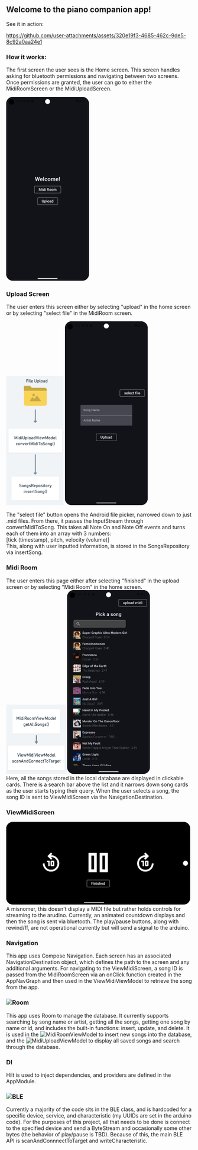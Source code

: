 ## Welcome to the piano companion app!  

See it in action:  

https://github.com/user-attachments/assets/320e19f3-4685-462c-9de5-8c92a0aa24e1

### How it works:  
The first screen the user sees is the Home screen. This screen handles asking for bluetooth permissions and navigating between two screens. Once permissions are granted, the user can go to either the MidiRoomScreen or the MidiUploadScreen.

<img src="/home%20screen.png" width="224" height="498">

### Upload Screen
The user enters this screen either by selecting "upload" in the home screen or by selecting "select file" in the MidiRoom screen.

<img src="/selectFlow.png" width="155" height="350"> <img src="/upload%20screen.png" width="224" height="498">

The "select file" button opens the Android file picker, narrowed down to just .mid files. 
From there, it passes the InputStream through convertMidiToSong. This takes all Note On and Note Off events and turns each of them into an array with 3 numbers:  
[tick (timestamp), pitch, velocity (volume)]  
This, along with user inputted information, is stored in the SongsRepository via insertSong.

### Midi Room
The user enters this page either after selecting "finished" in the upload screen or by selecting "Midi Room" in the home screen.  
<img src="/uploadFlow.png" width="165" height="188"><img src="/midi%20room%20updated.png" width="224" height="498">  
Here, all the songs stored in the local database are displayed in clickable cards. There is a search bar above the list and it narrows down song cards as the user starts typing their query.
When the user selects a song, the song ID is sent to ViewMidiScreen via the NavigationDestination.

### ViewMidiScreen
<img src="/view%20midi%20updated.png" width="498" height="224">
A misnomer, this doesn't display a MIDI file but rather holds controls for streaming to the arudino. Currently, an animated countdown displays and then the song is sent via bluetooth. The play/pause buttons, along with rewind/ff, are not operational currently but will send a signal to the arduino.

### Navigation
This app uses Compose Navigation. Each screen has an associated NavigationDestination object, which defines the path to the screen and any additional arguments. For navigating to the ViewMidiScreen, a song ID is passed from the MidiRoomScreen via an onClick function created in the AppNavGraph and then used in the ViewMidiViewModel to retrieve the song from the app. 

### ![Room](https://github.com/andrea749/piano-companion/tree/main/app/src/main/java/com/andrea/pianocompanionroom/data)
This app uses Room to manage the database. It currently supports searching by song name or artist, getting all the songs, getting one song by name or id, and includes the built-in functions: insert, update, and delete. It is used in the ![MidiRoomViewModel](https://github.com/andrea749/piano-companion/blob/main/app/src/main/java/com/andrea/pianocompanionroom/viewmodel/MidiRoomViewModel.kt) to insert new songs into the database, and the ![MidiUploadViewModel](https://github.com/andrea749/piano-companion/blob/main/app/src/main/java/com/andrea/pianocompanionroom/viewmodel/MidiUploadViewModel.kt) to display all saved songs and search through the database.

### DI
Hilt is used to inject dependencies, and providers are defined in the AppModule.  

### ![BLE](https://github.com/andrea749/piano-companion/tree/main/app/src/main/java/com/andrea/pianocompanionroom/ble)
Currently a majority of the code sits in the BLE class, and is hardcoded for a specific device, service, and characteristic (my UUIDs are set in the arduino code). For the purposes of this project, all that needs to be done is connect to the specified device and send a ByteStream and occasionally some other bytes (the behavior of play/pause is TBD). Because of this, the main BLE API is scanAndConnnectToTarget and writeCharacteristic.  
